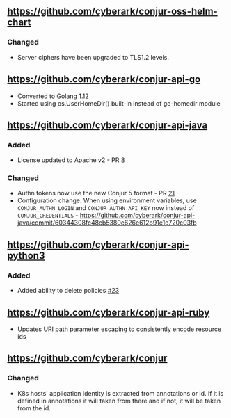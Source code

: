 ## https://github.com/cyberark/conjur-oss-helm-chart
### Changed
- Server ciphers have been upgraded to TLS1.2 levels.

## https://github.com/cyberark/conjur-api-go
* Converted to Golang 1.12
* Started using os.UserHomeDir() built-in instead of go-homedir module

## https://github.com/cyberark/conjur-api-java
### Added
- License updated to Apache v2 - PR [8](https://github.com/cyberark/conjur-api-java/pull/8)
### Changed
- Authn tokens now use the new Conjur 5 format - PR [21](https://github.com/cyberark/conjur-api-java/pull/21)
- Configuration change. When using environment variables, use `CONJUR_AUTHN_LOGIN` and `CONJUR_AUTHN_API_KEY` now
    instead of `CONJUR_CREDENTIALS` - https://github.com/cyberark/conjur-api-java/commit/60344308fc48cb5380c626e612b91e1e720c03fb

## https://github.com/cyberark/conjur-api-python3
### Added

- Added ability to delete policies [#23](https://github.com/cyberark/conjur-api-python3/issues/23)

## https://github.com/cyberark/conjur-api-ruby
* Updates URI path parameter escaping to consistently encode resource ids

## https://github.com/cyberark/conjur
### Changed
- K8s hosts' application identity is extracted from annotations or id. If it is
  defined in annotations it will taken from there and if not, it will be taken 
  from the id.


